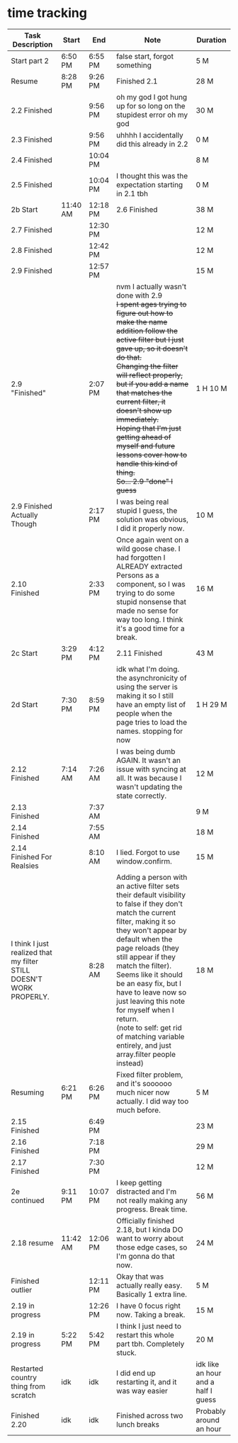 # time tracking

| Task Description | Start | End | Note | Duration |
| --- | --- | --- | --- | --- |
| Start part 2 | 6:50 PM | 6:55 PM | false start, forgot something | 5 M |
| Resume | 8:28 PM | 9:26 PM | Finished 2.1 | 28 M |
| 2.2 Finished |  | 9:56 PM | oh my god I got hung up for so long on the stupidest error oh my god | 30 M |
| 2.3 Finished |  | 9:56 PM | uhhhh I accidentally did this already in 2.2 | 0 M |
| 2.4 Finished |  | 10:04 PM |  | 8 M |
| 2.5 Finished |  | 10:04 PM | I thought this was the expectation starting in 2.1 tbh | 0 M |
| 2b Start | 11:40 AM | 12:18 PM | 2.6 Finished | 38 M |
| 2.7 Finished |  | 12:30 PM |  | 12 M |
| 2.8 Finished |  | 12:42 PM |  | 12 M |
| 2.9 Finished |  | 12:57 PM |  | 15 M |
| 2.9 "Finished" |  | 2:07 PM | nvm I actually wasn't done with 2.9<br>~~I spent ages trying to figure out how to make the name addition follow the active filter but I just gave up, so it doesn't do that.<br>Changing the filter will reflect properly, but if you add a name that matches the current filter, it doesn't show up immediately.<br>Hoping that I'm just getting ahead of myself and future lessons cover how to handle this kind of thing.~~<br>~~So... 2.9 "done" I guess~~ | 1 H 10 M |
| 2.9 Finished Actually Though |  | 2:17 PM | I was being real stupid I guess, the solution was obvious, I did it properly now. | 10 M |
| 2.10 Finished |  | 2:33 PM | Once again went on a wild goose chase. I had forgotten I ALREADY extracted Persons as a component, so I was trying to do some stupid nonsense that made no sense for way too long. I think it's a good time for a break. | 16 M |
| 2c Start | 3:29 PM | 4:12 PM | 2.11 Finished | 43 M |
| 2d Start | 7:30 PM | 8:59 PM | idk what I'm doing. the asynchronicity of using the server is making it so I still have an empty list of people when the page tries to load the names. stopping for now | 1 H 29 M |
| 2.12 Finished | 7:14 AM | 7:26 AM | I was being dumb AGAIN. It wasn't an issue with syncing at all. It was because I wasn't updating the state correctly. | 12 M |
| 2.13 Finished |  | 7:37 AM |  | 9 M |
| 2.14 Finished |  | 7:55 AM |  | 18 M |
| 2.14 Finished For Realsies |  | 8:10 AM | I lied. Forgot to use window.confirm. | 15 M |
| I think I just realized that my filter STILL DOESN'T WORK PROPERLY. |  | 8:28 AM | Adding a person with an active filter sets their default visibility to false if they don't match the current filter, making it so they won't appear by default when the page reloads (they still appear if they match the filter). Seems like it should be an easy fix, but I have to leave now so just leaving this note for myself when I return.<br>(note to self: get rid of matching variable entirely, and just array.filter people instead) | 18 M |
| Resuming | 6:21 PM | 6:26 PM | Fixed filter problem, and it's soooooo much nicer now actually. I did way too much before. | 5 M |
| 2.15 Finished |  | 6:49 PM |  | 23 M |
| 2.16 Finished |  | 7:18 PM |  | 29 M |
| 2.17 Finished |  | 7:30 PM |  | 12 M |
| 2e continued | 9:11 PM | 10:07 PM | I keep getting distracted and I'm not really making any progress. Break time. | 56 M |
| 2.18 resume | 11:42 AM | 12:06 PM | Officially finished 2.18, but I kinda DO want to worry about those edge cases, so I'm gonna do that now. | 24 M |
| Finished outlier |  | 12:11 PM | Okay that was actually really easy. Basically 1 extra line. | 5 M |
| 2.19 in progress |  | 12:26 PM | I have 0 focus right now. Taking a break. | 15 M |
| 2.19 in progress | 5:22 PM | 5:42 PM | I think I just need to restart this whole part tbh. Completely stuck. | 20 M |
| Restarted country thing from scratch | idk | idk | I did end up restarting it, and it was way easier | idk like an hour and a half I guess |
| Finished 2.20 | idk | idk | Finished across two lunch breaks | Probably around an hour |

